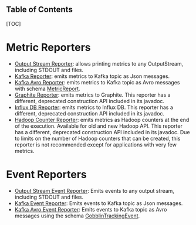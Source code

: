 Table of Contents
-----------------

[TOC]

Metric Reporters
================

* [Output Stream Reporter](https://github.com/apache/incubator-gobblin/blob/master/gobblin-metrics-libs/gobblin-metrics-base/src/main/java/org/apache/gobblin/metrics/reporter/OutputStreamReporter.java): allows printing metrics to any OutputStream, including STDOUT and files.
* [Kafka Reporter](https://github.com/apache/incubator-gobblin/blob/master/gobblin-modules/gobblin-kafka-common/src/main/java/org/apache/gobblin/metrics/kafka/KafkaReporter.java): emits metrics to Kafka topic as Json messages.
* [Kafka Avro Reporter](https://github.com/apache/incubator-gobblin/blob/master/gobblin-modules/gobblin-kafka-common/src/main/java/org/apache/gobblin/metrics/kafka/KafkaAvroReporter.java): emits metrics to Kafka topic as Avro messages with schema [MetricReport](https://github.com/linkedin/gobblin/blob/master/gobblin-metrics/src/main/avro/MetricReport.avsc).
* [Graphite Reporter](https://github.com/apache/incubator-gobblin/blob/master/gobblin-modules/gobblin-metrics-graphite/src/main/java/org/apache/gobblin/metrics/graphite/GraphiteReporter.java): emits metrics to Graphite. This reporter has a different, deprecated construction API included in its javadoc.
* [Influx DB Reporter](https://github.com/apache/incubator-gobblin/blob/master/gobblin-modules/gobblin-metrics-influxdb/src/main/java/org/apache/gobblin/metrics/influxdb/InfluxDBReporter.java): emits metrics to Influx DB. This reporter has a different, deprecated construction API included in its javadoc.
* [Hadoop Counter Reporter](https://github.com/apache/incubator-gobblin/blob/master/gobblin-modules/gobblin-metrics-hadoop/src/main/java/org/apache/gobblin/metrics/hadoop/HadoopCounterReporter.java): emits metrics as Hadoop counters at the end of the execution. Available for old and new Hadoop API. This reporter has a different, deprecated construction API included in its javadoc. Due to limits on the number of Hadoop counters that can be created, this reporter is not recommended except for applications with very few metrics.

Event Reporters
===============
* [Output Stream Event Reporter](https://github.com/apache/incubator-gobblin/blob/master/gobblin-metrics-libs/gobblin-metrics-base/src/main/java/org/apache/gobblin/metrics/reporter/OutputStreamEventReporter.java): Emits events to any output stream, including STDOUT and files.
* [Kafka Event Reporter](https://github.com/apache/incubator-gobblin/blob/master/gobblin-modules/gobblin-kafka-common/src/main/java/org/apache/gobblin/metrics/kafka/KafkaEventReporter.java): Emits events to Kafka topic as Json messages.
* [Kafka Avro Event Reporter](https://github.com/apache/incubator-gobblin/blob/master/gobblin-modules/gobblin-kafka-common/src/main/java/org/apache/gobblin/metrics/kafka/KafkaAvroEventReporter.java): Emits events to Kafka topic as Avro messages using the schema [GobblinTrackingEvent](https://github.com/linkedin/gobblin/blob/master/gobblin-metrics/src/main/avro/GobblinTrackingEvent.avsc).
